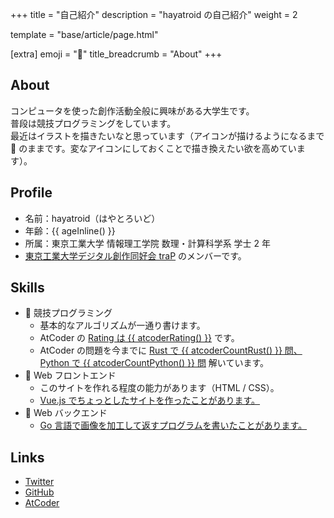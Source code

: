 +++
title = "自己紹介"
description = "hayatroid の自己紹介"
weight = 2

template = "base/article/page.html"

[extra]
emoji = "🤦"
title_breadcrumb = "About"
+++

## About
コンピュータを使った創作活動全般に興味がある大学生です。\
普段は競技プログラミングをしています。\
最近はイラストを描きたいなと思っています（アイコンが描けるようになるまで 🤦 のままです。変なアイコンにしておくことで描き換えたい欲を高めています）。

## Profile
- 名前：hayatroid（はやとろいど）
- 年齢：{{ ageInline() }}
- 所属：東京工業大学 情報理工学院 数理・計算科学系 学士 2 年
- [東京工業大学デジタル創作同好会 traP](https://trap.jp/) のメンバーです。

## Skills
- 💪 競技プログラミング
  - 基本的なアルゴリズムが一通り書けます。
  - AtCoder の [Rating は {{ atcoderRating() }}](https://atcoder.jp/users/hayatroid) です。
  - AtCoder の問題を今までに [Rust で {{ atcoderCountRust() }} 問、Python で {{ atcoderCountPython() }} 問](https://kenkoooo.com/atcoder/#/user/hayatroid?userPageTab=Languages) 解いています。
- 🤏 Web フロントエンド
  - このサイトを作れる程度の能力があります（HTML / CSS）。
  - [Vue.js でちょっとしたサイトを作ったことがあります。](https://trap.jp/post/2171/)
- 🤏 Web バックエンド
  - [Go 言語で画像を加工して返すプログラムを書いたことがあります。](https://trap.jp/post/2104/)

## Links
- [Twitter](https://x.com/hayatroid)
- [GitHub](https://github.com/hayatroid)
- [AtCoder](https://atcoder.jp/users/hayatroid)
